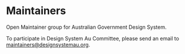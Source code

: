 # Maintainers

Open Maintainer group for Australian Government Design System.

To participate in Design System Au Committee, please send an email to maintainers@designsystemau.org.
